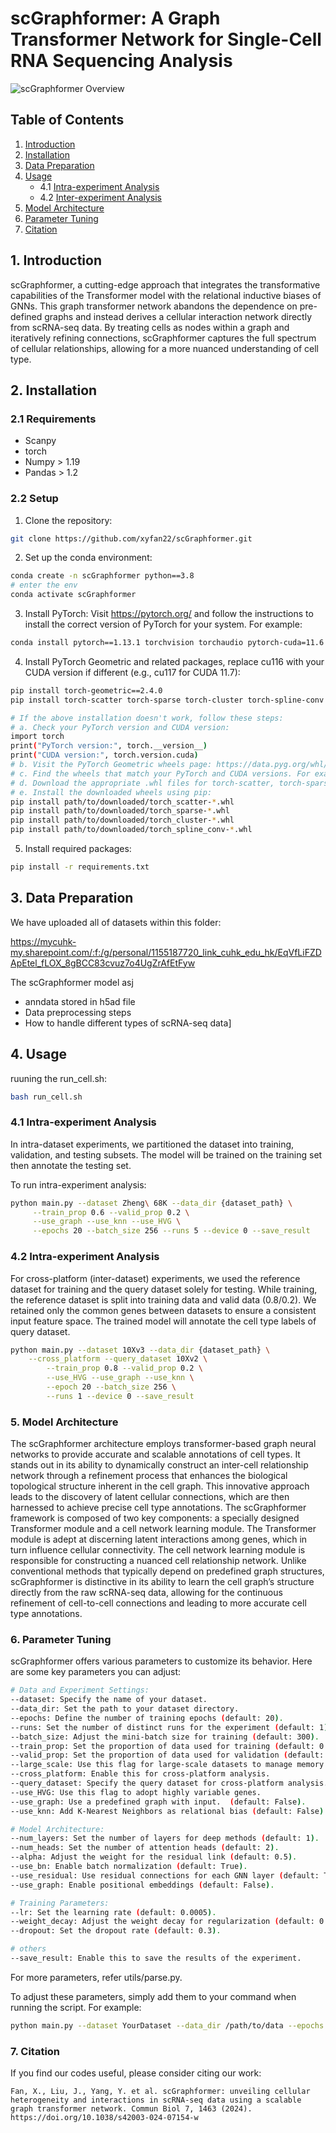 # scGraphformer: A Graph Transformer Network for Single-Cell RNA Sequencing Analysis

![scGraphformer Overview](overview.png)

## Table of Contents
1. [Introduction](#introduction)
2. [Installation](#installation)
3. [Data Preparation](#data-preparation)
4. [Usage](#usage)
   - 4.1 [Intra-experiment Analysis](#intra-experiment-analysis)
   - 4.2 [Inter-experiment Analysis](#inter-experiment-analysis)
5. [Model Architecture](#model-architecture)
6. [Parameter Tuning](#parameter-tuning)
7. [Citation](#citation)

## 1. Introduction

scGraphformer, a cutting-edge approach that integrates the transformative capabilities of the Transformer model with the relational inductive biases of GNNs. This graph transformer network abandons the dependence on pre-defined graphs and instead derives a cellular interaction network directly from scRNA-seq data. By treating cells as nodes within a graph and iteratively refining connections, scGraphformer captures the full spectrum of cellular relationships, allowing for a more nuanced understanding of cell type.

## 2. Installation

### 2.1 Requirements
- Scanpy 
- torch 
- Numpy > 1.19
- Pandas > 1.2

### 2.2 Setup
1. Clone the repository:
```bash
git clone https://github.com/xyfan22/scGraphformer.git
```
2. Set up the conda environment:
```bash
conda create -n scGraphformer python==3.8
# enter the env
conda activate scGraphformer
```
3. Install PyTorch:
Visit https://pytorch.org/ and follow the instructions to install the correct version of PyTorch for your system. For example:
```bash
conda install pytorch==1.13.1 torchvision torchaudio pytorch-cuda=11.6 -c pytorch -c nvidia
```
4. Install PyTorch Geometric and related packages,
replace cu116 with your CUDA version if different (e.g., cu117 for CUDA 11.7):
```bash
pip install torch-geometric==2.4.0
pip install torch-scatter torch-sparse torch-cluster torch-spline-conv -f https://data.pyg.org/whl/torch-1.13.1+cu116.html

# If the above installation doesn't work, follow these steps:
# a. Check your PyTorch version and CUDA version:
import torch
print("PyTorch version:", torch.__version__)
print("CUDA version:", torch.version.cuda)
# b. Visit the PyTorch Geometric wheels page: https://data.pyg.org/whl/
# c. Find the wheels that match your PyTorch and CUDA versions. For example, if you have PyTorch 1.13.1 and CUDA 11.6, look for files containing cp38 (for Python 3.8), torch_1.13.1, and cu116.
# d. Download the appropriate .whl files for torch-scatter, torch-sparse, torch-cluster, and torch-spline-conv.
# e. Install the downloaded wheels using pip:
pip install path/to/downloaded/torch_scatter-*.whl
pip install path/to/downloaded/torch_sparse-*.whl
pip install path/to/downloaded/torch_cluster-*.whl
pip install path/to/downloaded/torch_spline_conv-*.whl
```


5. Install required packages:
```bash
pip install -r requirements.txt
```

## 3. Data Preparation
We have uploaded all of datasets within this folder:

https://mycuhk-my.sharepoint.com/:f:/g/personal/1155187720_link_cuhk_edu_hk/EqVfLiFZDApEtel_fLOX_8gBCC83cvuz7o4UgZrAfEtFyw

The scGraphformer model asj
- anndata stored in h5ad file
- Data preprocessing steps
- How to handle different types of scRNA-seq data]

## 4. Usage
ruuning the run_cell.sh:
```bash
bash run_cell.sh
```
### 4.1 Intra-experiment Analysis
In intra-dataset experiments, we partitioned the dataset into training, validation, and testing subsets. The model will be trained on the training set then annotate the testing set.  

To run intra-experiment analysis:

```bash
python main.py --dataset Zheng\ 68K --data_dir {dataset_path} \
     --train_prop 0.6 --valid_prop 0.2 \
     --use_graph --use_knn --use_HVG \
     --epochs 20 --batch_size 256 --runs 5 --device 0 --save_result
```
### 4.2 Intra-experiment Analysis
For cross-platform (inter-dataset) experiments, we used the reference dataset for training and the query dataset solely for testing. While training, the reference dataset is split into training data and valid data (0.8/0.2). We retained only the common genes between datasets to ensure a consistent input feature space. The trained model will annotate the cell type labels of query dataset.

```bash
python main.py --dataset 10Xv3 --data_dir {dataset_path} \
	--cross_platform --query_dataset 10Xv2 \
        --train_prop 0.8 --valid_prop 0.2 \
        --use_HVG --use_graph --use_knn \
        --epoch 20 --batch_size 256 \
        --runs 1 --device 0 --save_result
```

### 5. Model Architecture
The scGraphformer architecture employs transformer-based graph neural networks to provide accurate and scalable annotations of cell types.
It stands out in its ability to dynamically construct an inter-cell relationship network through a refinement process that enhances the biological topological structure inherent in the cell graph. 
This innovative approach leads to the discovery of latent cellular connections, which are then harnessed to achieve precise cell type annotations. 
The scGraphformer framework is composed of two key components: a specially designed Transformer module and a cell network learning module. The Transformer module is adept at discerning latent interactions among genes, which in turn influence cellular connectivity. The cell network learning module is responsible for constructing a nuanced cell relationship network. Unlike conventional methods that typically depend on predefined graph structures, scGraphformer is distinctive in its ability to learn the cell graph’s structure directly from the raw scRNA-seq data, allowing for the continuous refinement of cell-to-cell connections and leading to more accurate cell type annotations. 


### 6. Parameter Tuning
scGraphformer offers various parameters to customize its behavior. Here are some key parameters you can adjust:
```bash
# Data and Experiment Settings:
--dataset: Specify the name of your dataset.
--data_dir: Set the path to your dataset directory.
--epochs: Define the number of training epochs (default: 20).
--runs: Set the number of distinct runs for the experiment (default: 1).
--batch_size: Adjust the mini-batch size for training (default: 300).
--train_prop: Set the proportion of data used for training (default: 0.6).
--valid_prop: Set the proportion of data used for validation (default: 0.2).
--large_scale: Use this flag for large-scale datasets to manage memory usage.
--cross_platform: Enable this for cross-platform analysis.
--query_dataset: Specify the query dataset for cross-platform analysis.
--use_HVG: Use this flag to adopt highly variable genes. 
--use_graph: Use a predefined graph with input.  (default: False). 
--use_knn: Add K-Nearest Neighbors as relational bias (default: False). 

# Model Architecture:
--num_layers: Set the number of layers for deep methods (default: 1).
--num_heads: Set the number of attention heads (default: 2).
--alpha: Adjust the weight for the residual link (default: 0.5).
--use_bn: Enable batch normalization (default: True).
--use_residual: Use residual connections for each GNN layer (default: True).
--use_graph: Enable positional embeddings (default: False).

# Training Parameters:
--lr: Set the learning rate (default: 0.0005).
--weight_decay: Adjust the weight decay for regularization (default: 0.05).
--dropout: Set the dropout rate (default: 0.3).

# others
--save_result: Enable this to save the results of the experiment.
```
For more parameters, refer utils/parse.py.

To adjust these parameters, simply add them to your command when running the script. For example:
```bash
python main.py --dataset YourDataset --data_dir /path/to/data --epochs 20 --batch_size 256 
```

### 7. Citation
If you find our codes useful, please consider citing our work: 
```
Fan, X., Liu, J., Yang, Y. et al. scGraphformer: unveiling cellular heterogeneity and interactions in scRNA-seq data using a scalable graph transformer network. Commun Biol 7, 1463 (2024). https://doi.org/10.1038/s42003-024-07154-w
```
